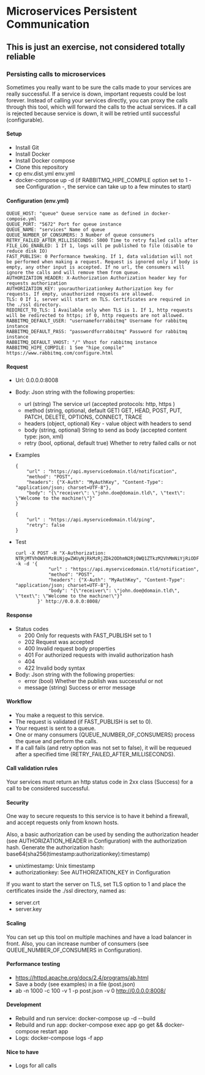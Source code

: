 # Microservices Persistent Communication

## This is just an exercise, not considered totally reliable

### Persisting calls to microservices

Sometimes you really want to be sure the calls made to your services are really successful. If a service is down, important requests could be lost forever.
Instead of calling your services directly, you can proxy the calls through this tool, which will forward the calls to the actual services.
If a call is rejected because service is down, it will be retried until successful (configurable).

#### Setup

* Install Git
* Install Docker
* Install Docker compose
* Clone this repository
* cp env.dist.yml env.yml
* docker-compose up -d (if RABBITMQ_HIPE_COMPILE option set to 1 - see Configuration -, the service can take up to a few minutes to start)

#### Configuration (env.yml)
```
QUEUE_HOST: "queue" Queue service name as defined in docker-compose.yml
QUEUE_PORT: "5672" Port for queue instance
QUEUE_NAME: "services" Name of queue
QUEUE_NUMBER_OF_CONSUMERS: 3 Number of queue consumers
RETRY_FAILED_AFTER_MILLISECONDS: 5000 Time to retry failed calls after
FILE_LOG_ENABLED: 1 If 1, logs will pe published to file (disable to reduce disk IO)
FAST_PUBLISH: 0 Performance tweaking. If 1, data validation will not be performed when making a request. Request is ignored only if body is empty, any other input is accepted. If no url, the consumers will ignore the calls and will remove them from queue.
AUTHORIZATION_HEADER: X-Authorization Authorization header key for requests authorization
AUTHORIZATION_KEY: yourauthorizationkey Authorization key for requests. If empty, unauthorized requests are allowed.
TLS: 0 If 1, server will start on TLS. Certificates are required in the ./ssl directory.
REDIRECT_TO_TLS: 1 Available only when TLS is 1. If 1, http requests will be redirected to https; if 0, http requests are not allowed.
RABBITMQ_DEFAULT_USER: "usernameforrabbitmq" Username for rabbitmq instance
RABBITMQ_DEFAULT_PASS: "passwordforrabbitmq" Password for rabbitmq instance
RABBITMQ_DEFAULT_VHOST: "/" Vhost for rabbitmq instance
RABBITMQ_HIPE_COMPILE: 1 See "hipe_compile" https://www.rabbitmq.com/configure.html
```

#### Request

* Url: 0.0.0.0:8008
* Body: Json string with the following properties:
    * url (string) The service url (accepted protocols: http, https )
    * method (string, optional, default GET) GET, HEAD, POST, PUT, PATCH, DELETE, OPTIONS, CONNECT, TRACE
    * headers (object, optional) Key - value object with headers to send
    * body (string, optional) String to send as body (accepted content type: json, xml)
    * retry (bool, optional, default true) Whether to retry failed calls or not
* Examples
    ```
    {
        "url" : "https://api.myservicedomain.tld/notification",
        "method": "POST",
        "headers": {"X-Auth": "MyAuthKey", "Content-Type": "application/json; charset=UTF-8"},
        "body": "{\"receiver\": \"john.doe@domain.tld\", \"text\": \"Welcome to the machine!\"}"
    }
    ```

    ```
    {
        "url" : "https://api.myservicedomain.tld/ping",
        "retry": false
    }
    ```
* Test
    ```
    curl -X POST -H "X-Authorization: NTRjMTVhOWVhMzBiNjgwZWUyNjRkMzRjZDk2ODhmN2RjOWQ1ZTkzM2VhMmNiYjRiODFjOGI1ZDNkMTk1NDUzMzoxNDgyOTM4MDk4" -k -d '{
                "url" : "https://api.myservicedomain.tld/notification",
                "method": "POST",
                "headers": {"X-Auth": "MyAuthKey", "Content-Type": "application/json; charset=UTF-8"},
                "body": "{\"receiver\": \"john.doe@domain.tld\", \"text\": \"Welcome to the machine!\"}"
            }' http://0.0.0.0:8008/
    ```

#### Response

* Status codes
    * 200 Only for requests with FAST_PUBLISH set to 1
    * 202 Request was accepted
    * 400 Invalid request body properties
    * 401 For authorized requests with invalid authorization hash
    * 404
    * 422 Invalid body syntax
* Body: Json string with the following properties:
    * error (bool) Whether the publish was successful or not
    * message (string) Success or error message

#### Workflow

* You make a request to this service.
* The request is validated (if FAST_PUBLISH is set to 0).
* Your request is sent to a queue.
* One or many consumers (QUEUE_NUMBER_OF_CONSUMERS) process the queue and perform the calls.
* If a call fails (and retry option was not set to false), it will be requeued after a specified time (RETRY_FAILED_AFTER_MILLISECONDS).

#### Call validation rules

Your services must return an http status code in 2xx class (Success) for a call to be considered successful.

#### Security

One way to secure requests to this service is to have it behind a firewall, and accept requests only from known hosts.

Also, a basic authorization can be used by sending the authorization header (see AUTHORIZATION_HEADER in Configuration) with the authorization hash.
Generate the authorization hash: base64(sha256(timestamp:authorizationkey):timestamp)

* unixtimestamp: Unix timestamp
* authorizationkey: See AUTHORIZATION_KEY in Configuration

If you want to start the server on TLS, set TLS option to 1 and place the certificates inside the ./ssl directory, named as:

* server.crt
* server.key

#### Scaling

You can set up this tool on multiple machines and have a load balancer in front.
Also, you can increase number of consumers (see QUEUE_NUMBER_OF_CONSUMERS in Configuration).

#### Performance testing

* https://httpd.apache.org/docs/2.4/programs/ab.html
* Save a body (see examples) in a file (post.json)
* ab -n 1000 -c 100 -v 1 -p post.json -v 0 http://0.0.0.0:8008/

#### Development

* Rebuild and run service: docker-compose up -d --build
* Rebuild and run app: docker-compose exec app go get && docker-compose restart app
* Logs: docker-compose logs -f app

#### Nice to have

* Logs for all calls
